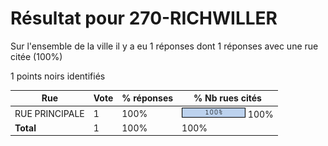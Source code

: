 # Résultat pour 270-RICHWILLER

Sur l'ensemble de la ville il y a eu 1 réponses dont 1 réponses avec une rue citée (100%)

1 points noirs identifiés

| Rue | Vote | % réponses | % Nb rues cités|
|-----|------|------------|----------------|
| RUE PRINCIPALE | 1 | 100% | <img src="../../img/bar_100.gif" />&nbsp;100%|
| **Total** | 1 | 100% | 100%|
